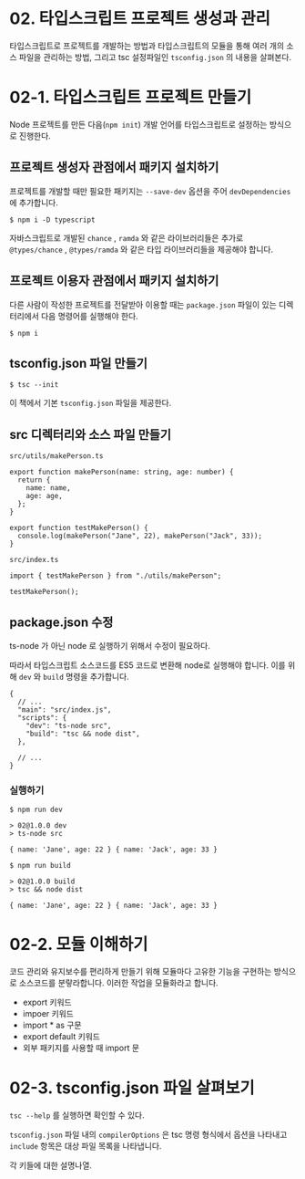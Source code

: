 # 02. 타입스크립트 프로젝트 생성과 관리

타입스크립트로 프로젝트를 개발하는 방법과 타입스크립트의 모듈을 통해 여러 개의 소스 파일을 관리하는 방법, 그리고 tsc 설정파일인 `tsconfig.json` 의 내용을 살펴본다.

# 02-1. 타입스크립트 프로젝트 만들기

Node 프로젝트를 만든 다음(`npm init`) 개발 언어를 타입스크립트로 설정하는 방식으로 진행한다.

## 프로젝트 생성자 관점에서 패키지 설치하기

프로젝트를 개발할 때만 필요한 패키지는 `--save-dev` 옵션을 주어 `devDependencies` 에 추가합니다.

```tsx
$ npm i -D typescript
```

자바스크립트로 개발된 `chance` , `ramda` 와 같은 라이브러리들은 추가로 `@types/chance` , `@types/ramda` 와 같은 타입 라이브러리들을 제공해야 합니다.

## 프로젝트 이용자 관점에서 패키지 설치하기

다른 사람이 작성한 프로젝트를 전달받아 이용할 때는 `package.json` 파일이 있는 디렉터리에서 다음 명령어를 실행해야 한다.

```tsx
$ npm i
```

## tsconfig.json 파일 만들기

```tsx
$ tsc --init
```

이 책에서 기본 `tsconfig.json` 파일을 제공한다.

## src 디렉터리와 소스 파일 만들기

`src/utils/makePerson.ts`

```tsx
export function makePerson(name: string, age: number) {
  return {
    name: name,
    age: age,
  };
}

export function testMakePerson() {
  console.log(makePerson("Jane", 22), makePerson("Jack", 33));
}
```

`src/index.ts`

```tsx
import { testMakePerson } from "./utils/makePerson";

testMakePerson();
```

## package.json 수정

ts-node 가 아닌 node 로 실행하기 위해서 수정이 필요하다.

따라서 타입스크립트 소스코드를 ES5 코드로 변환해 node로 실행해야 합니다. 이를 위해 `dev` 와 `build` 명령을 추가합니다.

```tsx
{
  // ...
  "main": "src/index.js",
  "scripts": {
    "dev": "ts-node src",
    "build": "tsc && node dist",
  },

  // ...
}
```

### 실행하기

```tsx
$ npm run dev

> 02@1.0.0 dev
> ts-node src

{ name: 'Jane', age: 22 } { name: 'Jack', age: 33 }

$ npm run build

> 02@1.0.0 build
> tsc && node dist

{ name: 'Jane', age: 22 } { name: 'Jack', age: 33 }
```

# 02-2. 모듈 이해하기

코드 관리와 유지보수를 편리하게 만들기 위해 모듈마다 고유한 기능을 구현하는 방식으로 소스코드를 분랗라합니다. 이러한 작업을 모듈화라고 합니다.

- export 키워드
- impoer 키워드
- import \* as 구문
- export default 키워드
- 외부 패키지를 사용할 때 import 문

# 02-3. tsconfig.json 파일 살펴보기

`tsc --help` 를 실행하면 확인할 수 있다.

`tsconfig.json` 파일 내의 `compilerOptions` 은 tsc 명령 형식에서 옵션을 나타내고 `include` 항목은 대상 파일 목록을 나타냅니다.

각 키들에 대한 설명나열.
